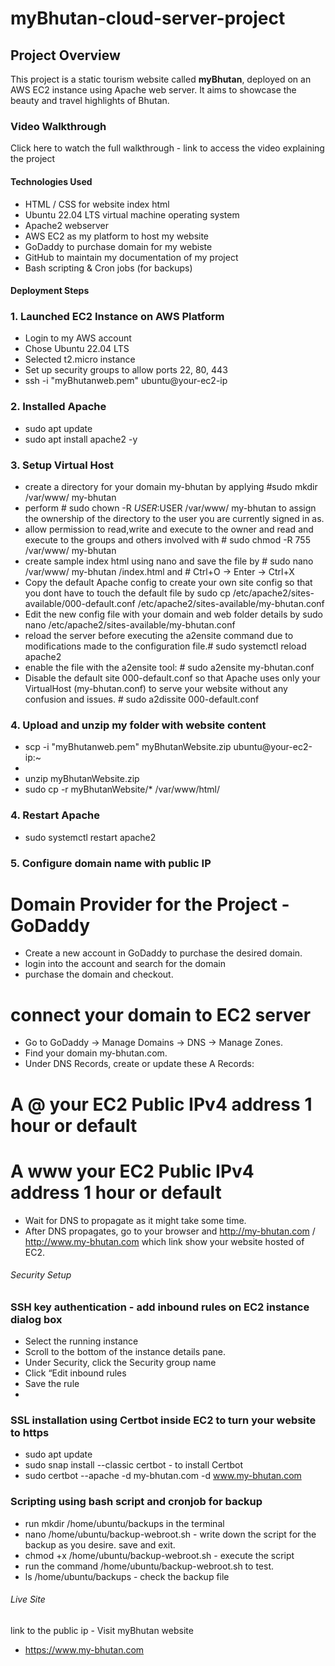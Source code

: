 # myBhutan-cloud-server-project

## Project Overview
This project is a static tourism website called **myBhutan**, deployed on an AWS EC2 instance using Apache web server. It aims to showcase the beauty and travel highlights of Bhutan.

### Video Walkthrough
Click here to watch the full walkthrough - link to access the video explaining the project 

####  Technologies Used
- HTML / CSS for website index html
- Ubuntu 22.04 LTS virtual machine operating system 
- Apache2 webserver 
- AWS EC2 as my platform to host my website 
- GoDaddy to purchase domain for my webiste 
- GitHub to maintain my documentation of my project 
- Bash scripting & Cron jobs (for backups)


#### Deployment Steps

### 1. Launched EC2 Instance on AWS Platform 
- Login to my AWS account 
- Chose Ubuntu 22.04 LTS
- Selected t2.micro instance
- Set up security groups to allow ports 22, 80, 443
- ssh -i "myBhutanweb.pem" ubuntu@your-ec2-ip

### 2. Installed Apache
- sudo apt update  
- sudo apt install apache2 -y

### 3. Setup Virtual Host
- create a directory for your domain my-bhutan by applying #sudo mkdir /var/www/ my-bhutan
- perform # sudo chown -R $USER:$USER /var/www/ my-bhutan to assign the ownership of the directory to the user you are currently signed in as.
- allow permission to read,write and execute to the owner and read and execute to the groups and others involved with # sudo chmod -R 755 /var/www/ my-bhutan
- create sample index html using nano and save the file by # sudo nano /var/www/ my-bhutan /index.html and # Ctrl+O → Enter → Ctrl+X
- Copy the default Apache config to create your own site config so that you dont have to touch the default file by sudo cp /etc/apache2/sites-available/000-default.conf /etc/apache2/sites-available/my-bhutan.conf
- Edit the new config file with your domain and web folder details by sudo nano /etc/apache2/sites-available/my-bhutan.conf
- reload the server before executing the a2ensite command due to 
modifications made to the configuration file.# sudo systemctl reload apache2
- enable the file with the a2ensite tool: # sudo a2ensite my-bhutan.conf
- Disable the default site 000-default.conf so that Apache uses only your VirtualHost (my-bhutan.conf) to serve your website without any confusion and issues. # sudo a2dissite 000-default.conf


### 4. Upload and unzip my folder with website content 
- scp -i "myBhutanweb.pem" myBhutanWebsite.zip ubuntu@your-ec2-ip:~
- 
- unzip myBhutanWebsite.zip
- sudo cp -r myBhutanWebsite/* /var/www/html/

### 4. Restart Apache
- sudo systemctl restart apache2

### 5. Configure domain name with public IP
# Domain Provider for the Project - GoDaddy
- Create a new account in GoDaddy to purchase the desired domain.
- login into the account and search for the domain
- purchase the domain and checkout.
  
# connect your domain to EC2 server
- Go to GoDaddy → Manage Domains → DNS → Manage Zones.
- Find your domain my-bhutan.com.
- Under DNS Records, create or update these A Records:
# A	@	your EC2 Public IPv4 address	1 hour or default
# A	www	your EC2 Public IPv4 address	1 hour or default
- Wait for DNS to propagate as it might take some time.
- After DNS propagates, go to your browser and http://my-bhutan.com / http://www.my-bhutan.com which link show your website hosted of EC2. 


###### Security Setup 
### SSH key authentication - add inbound rules on EC2 instance dialog box
- Select the running instance
- Scroll to the bottom of the instance details pane.
- Under Security, click the Security group name
- Click “Edit inbound rules
- Save the rule 
- 

### SSL installation using Certbot inside EC2 to turn your website to https
- sudo apt update
- sudo snap install --classic certbot -  to install Certbot
- sudo certbot --apache -d my-bhutan.com -d www.my-bhutan.com

### Scripting using bash script and cronjob for backup 
-  run mkdir /home/ubuntu/backups in the terminal
-  nano /home/ubuntu/backup-webroot.sh - write down the script for the backup as you desire. save and exit. 
-  chmod +x /home/ubuntu/backup-webroot.sh - execute the script
-  run the command /home/ubuntu/backup-webroot.sh to test.
-  ls /home/ubuntu/backups - check the backup file 


###### Live Site
link to the public ip - Visit myBhutan website
- https://www.my-bhutan.com



